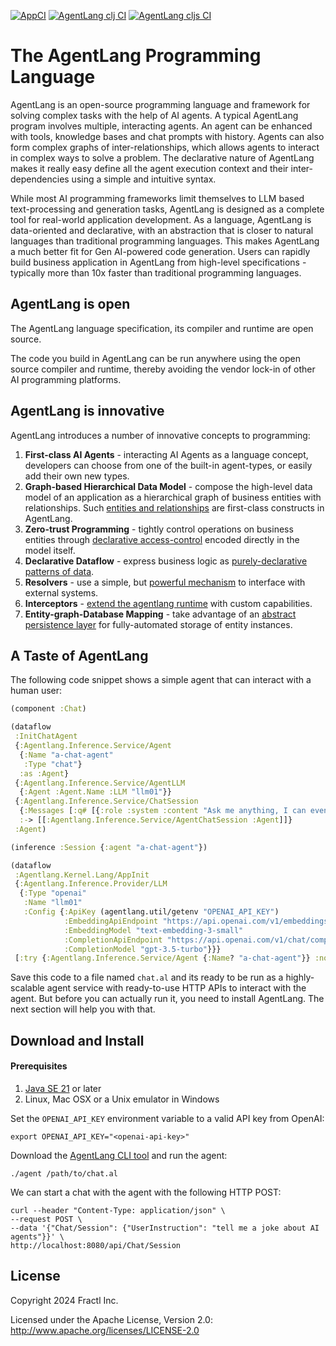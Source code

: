 [![AppCI](https://github.com/agentlang-ai/agentlang/actions/workflows/app.yml/badge.svg)](https://github.com/agentlang-ai/agentlang/actions/workflows/app.yml)
[![AgentLang clj CI](https://github.com/agentlang-ai/agentlang/actions/workflows/agentlang-clj.yml/badge.svg)](https://github.com/agentlang-ai/agentlang/actions/workflows/agentlang-clj.yml)
[![AgentLang cljs CI](https://github.com/agentlang-ai/agentlang/actions/workflows/agentlang-cljs.yml/badge.svg)](https://github.com/agentlang-ai/agentlang/actions/workflows/agentlang-cljs.yml)

# The AgentLang Programming Language
AgentLang is an open-source programming language and framework for solving complex tasks with the help of AI agents.
A typical AgentLang program involves multiple, interacting agents. An agent can be enhanced with tools, knowledge bases and
chat prompts with history. Agents can also form complex graphs of inter-relationships, which allows agents to interact in complex
ways to solve a problem. The declarative nature of AgentLang makes it really easy define all the agent execution context and their
inter-dependencies using a simple and intuitive syntax.

While most AI programming frameworks limit themselves to LLM based text-processing and generation tasks, AgentLang is designed
as a complete tool for real-world application development. As a language, AgentLang is data-oriented and declarative, with
an abstraction that is closer to natural languages than traditional programming languages. This makes AgentLang a much better
fit for Gen AI-powered code generation. Users can rapidly build business application in AgentLang from high-level
specifications - typically more than 10x faster than traditional programming languages.

## AgentLang is open
The AgentLang language specification, its compiler and runtime are open source.

The code you build in AgentLang can be run anywhere using the open source compiler and runtime, thereby avoiding the vendor
lock-in of other AI programming platforms.

## AgentLang is innovative
AgentLang introduces a number of innovative concepts to programming:

1. **First-class AI Agents** - interacting AI Agents as a language concept, developers can choose from one of the built-in agent-types, or easily add their own new types.
2. **Graph-based Hierarchical Data Model** - compose the high-level data model of an application as a hierarchical graph of business entities with relationships. Such [entities and relationships](https://docs.agentlang.io/docs/concepts/data-model) are first-class constructs in AgentLang.
3. **Zero-trust Programming** - tightly control operations on business entities through [declarative access-control](https://docs.agentlang.io/docs/concepts/zero-trust-programming) encoded directly in the model itself.
4. **Declarative Dataflow** - express business logic as [purely-declarative patterns of data](https://docs.agentlang.io/docs/concepts/declarative-dataflow).
5. **Resolvers** - use a simple, but [powerful mechanism](https://docs.agentlang.io/docs/concepts/resolvers) to interface with external systems.
6. **Interceptors** - [extend the agentlang runtime](https://docs.agentlang.io/docs/concepts/interceptors) with custom capabilities.
7. **Entity-graph-Database Mapping** - take advantage of an [abstract persistence layer](https://docs.agentlang.io/docs/concepts/entity-db-mapping) for fully-automated storage of entity instances.

## A Taste of AgentLang

The following code snippet shows a simple agent that can interact with a human user:

```clojure
(component :Chat)

(dataflow
 :InitChatAgent
 {:Agentlang.Inference.Service/Agent
  {:Name "a-chat-agent"
   :Type "chat"}
  :as :Agent}
 {:Agentlang.Inference.Service/AgentLLM
  {:Agent :Agent.Name :LLM "llm01"}}
 {:Agentlang.Inference.Service/ChatSession
  {:Messages [:q# [{:role :system :content "Ask me anything, I can even tell jokes!"}]]}
  :-> [[:Agentlang.Inference.Service/AgentChatSession :Agent]]}
 :Agent)

(inference :Session {:agent "a-chat-agent"})

(dataflow
 :Agentlang.Kernel.Lang/AppInit
 {:Agentlang.Inference.Provider/LLM
  {:Type "openai"
   :Name "llm01"
   :Config {:ApiKey (agentlang.util/getenv "OPENAI_API_KEY")
            :EmbeddingApiEndpoint "https://api.openai.com/v1/embeddings"
            :EmbeddingModel "text-embedding-3-small"
            :CompletionApiEndpoint "https://api.openai.com/v1/chat/completions"
            :CompletionModel "gpt-3.5-turbo"}}}
 [:try {:Agentlang.Inference.Service/Agent {:Name? "a-chat-agent"}} :not-found {:InitChatAgent {}}])
```

Save this code to a file named `chat.al` and its ready to be run as a highly-scalable agent service with ready-to-use
HTTP APIs to interact with the agent. But before you can actually run it, you need to install AgentLang.
The next section will help you with that.

## Download and Install

#### Prerequisites

1. [Java SE 21](https://openjdk.org/projects/jdk/21/) or later
2. Linux, Mac OSX or a Unix emulator in Windows

Set the `OPENAI_API_KEY` environment variable to a valid API key from OpenAI:

```shell
export OPENAI_API_KEY="<openai-api-key>"
```

Download the [AgentLang CLI tool](https://raw.githubusercontent.com/agentlang-ai/agentlang/main/bin/agentlang) and run the agent:

```shell
./agent /path/to/chat.al
```

We can start a chat with the agent with the following HTTP POST:

```shell
curl --header "Content-Type: application/json" \
--request POST \
--data '{"Chat/Session": {"UserInstruction": "tell me a joke about AI agents"}}' \
http://localhost:8080/api/Chat/Session
```

## License

Copyright 2024 Fractl Inc.

Licensed under the Apache License, Version 2.0:
http://www.apache.org/licenses/LICENSE-2.0

